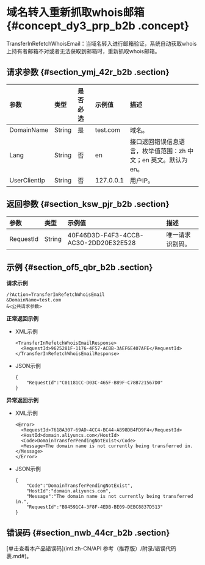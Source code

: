 # 域名转入重新抓取whois邮箱 {#concept_dy3_prp_b2b .concept}

TransferInRefetchWhoisEmail：当域名转入进行邮箱验证，系统自动获取whois上持有者邮箱不对或者无法获取到邮箱时，重新抓取whois邮箱。

## 请求参数 {#section_ymj_42r_b2b .section}

|参数|类型|是否必选|示例值|描述|
|:-|:-|:---|:--|:-|
|DomainName|String|是|test.com|域名。|
|Lang|String|否|en|接口返回错误信息语言，枚举值范围：zh 中文；en 英文。默认为 en。|
|UserClientIp|String|否|127.0.0.1|用户IP。|

## 返回参数 {#section_ksw_pjr_b2b .section}

|参数|类型|示例值|描述|
|:-|:-|:--|:-|
|RequestId|String|40F46D3D-F4F3-4CCB-AC30-2DD20E32E528|唯一请求识别码。|

## 示例 {#section_of5_qbr_b2b .section}

**请求示例**

```
/?Action=TransferInRefetchWhoisEmail
&DomainName=test.com
&<公共请求参数>
```

**正常返回示例**

-   XML示例

    ```
    <TransferInRefetchWhoisEmailResponse>
      <RequestId>9625281F-1176-4F57-ACBB-3AEF6E407AFE</RequestId>
    </TransferInRefetchWhoisEmailResponse>
    ```

-   JSON示例

    ```
    {
        "RequestId":"C01181CC-D03C-465F-B89F-C78B721567D0"
    }
    ```


**异常返回示例**

-   XML示例

    ```
    <Error>
      <RequestId>7618A307-69AD-4CC4-BC44-A898DB4FD9F4</RequestId>
      <HostId>domain.aliyuncs.com</HostId>
      <Code>DomainTransferPendingNotExist</Code>
      <Message>The domain name is not currently being transferred in.</Message>
    </Error>
    ```

-   JSON示例

    ```
    {
        "Code":"DomainTransferPendingNotExist",
        "HostId":"domain.aliyuncs.com",
        "Message":"The domain name is not currently being transferred in.",
        "RequestId":"B94591C4-3F8F-4EDB-BE09-DEBC8837D513"
    }
    ```


## 错误码 {#section_nwb_44cr_b2b .section}

[单击查看本产品错误码](intl.zh-CN/API 参考（推荐版）/附录/错误代码表.md#)。

